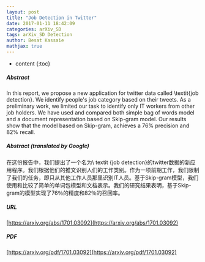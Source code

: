 ```yaml
---
layout: post
title: "Job Detection in Twitter"
date: 2017-01-11 18:42:09
categories: arXiv_SD
tags: arXiv_SD Detection
author: Besat Kassaie
mathjax: true
---
```


* content
{:toc}

##### Abstract
In this report, we propose a new application for twitter data called \textit{job detection}. We identify people's job category based on their tweets. As a preliminary work, we limited our task to identify only IT workers from other job holders. We have used and compared both simple bag of words model and a document representation based on Skip-gram model. Our results show that the model based on Skip-gram, achieves a 76\% precision and 82\% recall.

##### Abstract (translated by Google)
在这份报告中，我们提出了一个名为\ textit {job detection}的twitter数据的新应用程序。我们根据他们的推文识别人们的工作类别。作为一项前期工作，我们限制了我们的任务，即只从其他工作人员那里识别IT人员。基于Skip-gram模型，我们使用和比较了简单的单词包模型和文档表示。我们的研究结果表明，基于Skip-gram的模型实现了76％的精度和82％的召回率。

##### URL
[https://arxiv.org/abs/1701.03092](https://arxiv.org/abs/1701.03092)

##### PDF
[https://arxiv.org/pdf/1701.03092](https://arxiv.org/pdf/1701.03092)

